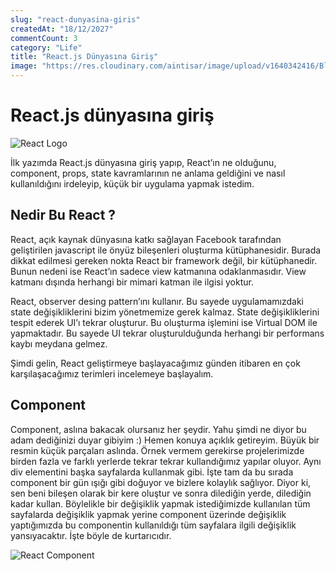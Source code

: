 ```yaml
---
slug: "react-dunyasina-giris"
createdAt: "18/12/2027"
commentCount: 3
category: "Life"
title: "React.js Dünyasına Giriş"
image: "https://res.cloudinary.com/aintisar/image/upload/v1640342416/Blog/react_xep76u.png"
---
```


# React.js dünyasına giriş

![React Logo](https://res.cloudinary.com/aintisar/image/upload/v1640342416/Blog/react_xep76u.png)

İlk yazımda React.js dünyasına giriş yapıp, React’ın ne olduğunu, component, props, state kavramlarının ne anlama geldiğini ve nasıl kullanıldığını irdeleyip, küçük bir uygulama yapmak istedim.

## Nedir Bu React ?

React, açık kaynak dünyasına katkı sağlayan Facebook tarafından geliştirilen javascript ile önyüz bileşenleri oluşturma kütüphanesidir. Burada dikkat edilmesi gereken nokta React bir framework değil, bir kütüphanedir. Bunun nedeni ise React’ın sadece view katmanına odaklanmasıdır. View katmanı dışında herhangi bir mimari katman ile ilgisi yoktur.

React, observer desing pattern’ını kullanır. Bu sayede uygulamamızdaki state değişikliklerini bizim yönetmemize gerek kalmaz. State değişikliklerini tespit ederek UI’ı tekrar oluşturur. Bu oluşturma işlemini ise Virtual DOM ile yapmaktadır. Bu sayede UI tekrar oluşturulduğunda herhangi bir performans kaybı meydana gelmez.

Şimdi gelin, React geliştirmeye başlayacağımız günden itibaren en çok karşılaşacağımız terimleri incelemeye başlayalım.

## Component

Component, aslına bakacak olursanız her şeydir. Yahu şimdi ne diyor bu adam dediğinizi duyar gibiyim :) Hemen konuya açıklık getireyim. Büyük bir resmin küçük parçaları aslında. Örnek vermem gerekirse projelerimizde birden fazla ve farklı yerlerde tekrar tekrar kullandığımız yapılar oluyor. Aynı div elementini başka sayfalarda kullanmak gibi. İşte tam da bu sırada component bir gün ışığı gibi doğuyor ve bizlere kolaylık sağlıyor. Diyor ki, sen beni bileşen olarak bir kere oluştur ve sonra dilediğin yerde, dilediğin kadar kullan. Böylelikle bir değişiklik yapmak istediğimizde kullanılan tüm sayfalarda değişiklik yapmak yerine component üzerinde değişiklik yaptığımızda bu componentin kullanıldığı tüm sayfalara ilgili değişiklik yansıyacaktır. İşte böyle de kurtarıcıdır.

![React Component](https://i.imgur.com/XvISZlT.png)
